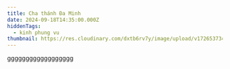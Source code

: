 ```yaml
---
title: Cha thánh Đa Minh
date: 2024-09-18T14:35:00.000Z
hiddenTags:
  - kinh phung vu
thumbnail: https://res.cloudinary.com/dxtb6rv7y/image/upload/v1726537345/IMG_2309_mvey76.jpg
---
```

gggggggggggggggggg
